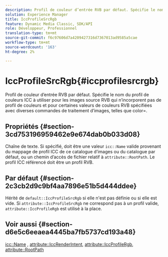 ```yaml
---
description: Profil de couleur d’entrée RVB par défaut. Spécifie le nom du profil de couleurs ICC à utiliser pour les images source RVB qui n’incorporent pas de profil de couleurs et pour certaines valeurs de couleurs RVB spécifiées avec diverses commandes de traitement d’images, telles que color=.
solution: Experience Manager
title: IccProfileSrcRgb
feature: Dynamic Media Classic, SDK/API
role: Développeur, Professionnel
translation-type: tm+mt
source-git-commit: f6c97606d7a4209427316d7367013ad9585a5cae
workflow-type: tm+mt
source-wordcount: '163'
ht-degree: 2%

---
```



# IccProfileSrcRgb{#iccprofilesrcrgb}

Profil de couleur d’entrée RVB par défaut. Spécifie le nom du profil de couleurs ICC à utiliser pour les images source RVB qui n’incorporent pas de profil de couleurs et pour certaines valeurs de couleurs RVB spécifiées avec diverses commandes de traitement d’images, telles que color=.

## Propriétés {#section-3cd753196959462e9e674dab0b033d08}

Chaîne de texte. Si spécifié, doit être une valeur `icc::Name` valide provenant du mappage de profil ICC de ce catalogue d’images ou du catalogue par défaut, ou un chemin d’accès de fichier relatif à `attribute::RootPath`. Le profil ICC référencé doit être un profil RVB.

## Par défaut {#section-2c3cb2d9c9bf4aa7896e51b5d444ddee}

Hérité de `default::IccProfileSrcRgb` si elle n&#39;est pas définie ou si elle est vide. Si `attribute::IccProfileSrcRgb` ne correspond pas à un profil valide, `attribute::IccProfileRgb` est utilisé à la place.

## Voir aussi {#section-d6e5c6eeaea4445ba7fb5737cd193a48}

[icc::Name](../../../../../is-api/image-catalog/image-serving-api-ref/c-image-catalog-reference/c-icc-profile-map-reference/r-name-icc.md#reference-9e7d3c8e35434981a3dfac66b8946cbe) ,  [attribute::IccRenderIntent](../../../../../is-api/image-catalog/image-serving-api-ref/c-image-catalog-reference/c-attributes-reference/r-iccrenderintent.md#reference-012f207f28bd4406a5368d23ed95a51f),  [attribute::IccProfileRgb](../../../../../is-api/image-catalog/image-serving-api-ref/c-image-catalog-reference/c-attributes-reference/r-iccprofilergb.md#reference-3479e7daac54404f84b06b98ca07b9df),  [attribute::RootPath](../../../../../is-api/image-catalog/image-serving-api-ref/c-image-catalog-reference/c-attributes-reference/r-rootpath.md#reference-17d57e5967be403b8408fa7214017494)
